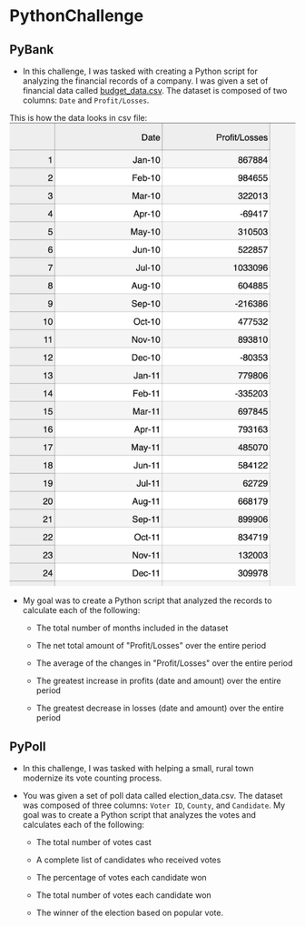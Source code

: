 # PythonChallenge

## PyBank

* In this challenge, I was tasked with creating a Python script for analyzing the financial records of a company. I was given a set of financial data called [budget_data.csv](PyBank/Resources/budget_data.csv). The dataset is composed of two columns: `Date` and `Profit/Losses`. 

This is how the data looks in csv file:
![budget_data](Images/budget_data.png)

* My goal was to create a Python script that analyzed the records to calculate each of the following:

  * The total number of months included in the dataset

  * The net total amount of "Profit/Losses" over the entire period

  * The average of the changes in "Profit/Losses" over the entire period

  * The greatest increase in profits (date and amount) over the entire period

  * The greatest decrease in losses (date and amount) over the entire period



## PyPoll


* In this challenge, I was tasked with helping a small, rural town modernize its vote counting process.

* You was given a set of poll data called election_data.csv. The dataset was composed of three columns: `Voter ID`, `County`, and `Candidate`. My goal was to create a Python script that analyzes the votes and calculates each of the following:

  * The total number of votes cast

  * A complete list of candidates who received votes

  * The percentage of votes each candidate won

  * The total number of votes each candidate won

  * The winner of the election based on popular vote.



